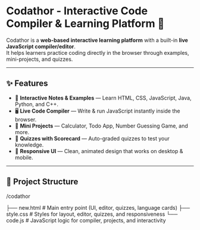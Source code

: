 # Codathor - Interactive Code Compiler & Learning Platform 🚀

Codathor is a **web-based interactive learning platform** with a built-in **live JavaScript compiler/editor**.  
It helps learners practice coding directly in the browser through examples, mini-projects, and quizzes.

---

## ✨ Features
- 🎨 **Interactive Notes & Examples** — Learn HTML, CSS, JavaScript, Java, Python, and C++.  
- 🖥️ **Live Code Compiler** — Write & run JavaScript instantly inside the browser.  
- 🧩 **Mini Projects** — Calculator, Todo App, Number Guessing Game, and more.  
- 📝 **Quizzes with Scorecard** — Auto-graded quizzes to test your knowledge.  
- 📱 **Responsive UI** — Clean, animated design that works on desktop & mobile.  

---

## 📂 Project Structure
/codathor

├── new.html # Main entry point (UI, editor, quizzes, language cards)
├── style.css # Styles for layout, editor, quizzes, and responsiveness
└── code.js # JavaScript logic for compiler, projects, and interactivity
